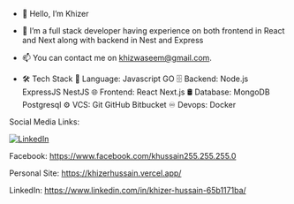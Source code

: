 - 👋 Hello, I’m Khizer
- 👀 I’m a full stack developer having experience on both frontend in React and Next along with backend in Nest and Express
- 📫 You can contact me on khizwaseem@gmail.com.

- 🛠  Tech Stack
📜  Language:  Javascript GO
🗄  Backend:  Node.js ExpressJS NestJS
🌐  Frontend:  React Next.js
🛢  Database:  MongoDB Postgresql
⚙️  VCS:   Git GitHub Bitbucket
♾️  Devops: Docker


Social Media Links:

[![LinkedIn](https://img.shields.io/badge/LinkedIn-Profile-blue?logo=linkedin)](https://www.linkedin.com/in/khizer-hussain-65b1171ba/)

  
Facebook: https://www.facebook.com/khussain255.255.255.0
  
Personal Site: https://khizerhussain.vercel.app/
  
  LinkedIn: https://www.linkedin.com/in/khizer-hussain-65b1171ba/

  
